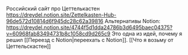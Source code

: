 Российский сайт про Цеттелькастен https://dreydel.notion.site/Zettelkasten-Hub-96de572d10814d6f945dc28c62a39816
Альтернативы Notion: https://dreydel.notion.site/4744f5d1dda24786b3d6495baec04375?v=60968fab83494731b8c1058cd9d265c9
Это одна из идей, почему я решил [[Переезд с Notion|переехать с Notion]].
[[Что я возьму от Цеттельскастен]]